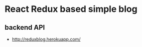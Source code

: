 React Redux based simple blog
=============================

## backend API

* http://reduxblog.herokuapp.com/


